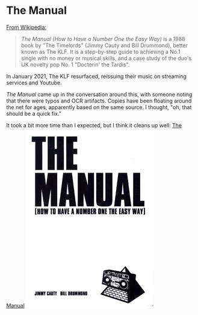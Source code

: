 # The Manual

[From Wikipedia:](https://en.wikipedia.org/wiki/The_Manual)
> *The Manual (How to Have a Number One the Easy Way)* is a 1988 book by "The Timelords" (Jimmy Cauty and Bill Drummond), better known as The KLF.
It is a step-by-step guide to achieving a No.1 single with no money or musical skills, and a case study of the duo's UK novelty pop No. 1 "Doctorin' the Tardis".

In January 2021, The KLF resurfaced, reissuing their music on streaming services and Youtube.

*The Manual* came up in the conversation around this, with someone noting that there were typos and OCR artifacts.
Copies have been floating around the net for ages, apparently based on the same source.
I thought, "oh, that should be a quick fix."

It took a bit more time than I expected, but I think it cleans up well:
[The Manual](the-manual.md)
![image](the-manual.jpg)
